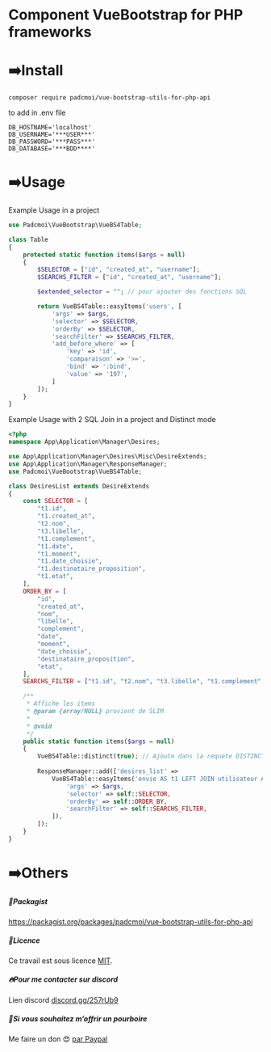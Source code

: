 # Component VueBootstrap for PHP frameworks 


# ➡️Install
```
composer require padcmoi/vue-bootstrap-utils-for-php-api
```

to add in .env file 
```ENV
DB_HOSTNAME='localhost'
DB_USERNAME='***USER***'
DB_PASSWORD='***PASS***'
DB_DATABASE='***BDD****'

```


# ➡️Usage
Example Usage in a project
```PHP
use Padcmoi\VueBootstrap\VueBS4Table;

class Table
{
    protected static function items($args = null)
    {
        $SELECTOR = ["id", "created_at", "username"];
        $SEARCHS_FILTER = ["id", "created_at", "username"];

        $extended_selector = ""; // pour ajouter des fonctions SQL

        return VueBS4Table::easyItems('users', [
            'args' => $args,
            'selector' => $SELECTOR,
            'orderBy' => $SELECTOR,
            'searchFilter' => $SEARCHS_FILTER,
            'add_before_where' => [
                'key' => 'id',
                'comparaison' => '>=',
                'bind' => ':bind',
                'value' => '197',
            ]
        ]);
    }
}
```

Example Usage with 2 SQL Join in a project and Distinct mode
```PHP
<?php
namespace App\Application\Manager\Desires;

use App\Application\Manager\Desires\Misc\DesireExtends;
use App\Application\Manager\ResponseManager;
use Padcmoi\VueBootstrap\VueBS4Table;

class DesiresList extends DesireExtends
{
    const SELECTOR = [
        "t1.id",
        "t1.created_at",
        "t2.nom",
        "t3.libelle",
        "t1.complement",
        "t1.date",
        "t1.moment",
        "t1.date_choisie",
        "t1.destinataire_proposition",
        "t1.etat",
    ],
    ORDER_BY = [
        "id",
        "created_at",
        "nom",
        "libelle",
        "complement",
        "date",
        "moment",
        "date_choisie",
        "destinataire_proposition",
        "etat",
    ],
    SEARCHS_FILTER = ["t1.id", "t2.nom", "t3.libelle", "t1.complement", "t1.date", "t1.date_choisie"];

    /**
     * Affiche les items
     * @param {array/NULL} provient de SLIM
     *
     * @void
     */
    public static function items($args = null)
    {
        VueBS4Table::distinct(true); // Ajoute dans la requete DISTINCT apres SELECT, par défaut désactivé
    
        ResponseManager::add(['desires_list' =>
            VueBS4Table::easyItems('envie AS t1 LEFT JOIN utilisateur AS t2 ON(t1.utilisateur=t2.id) LEFT JOIN activite AS t3 ON(t1.activite=t3.id)', [
                'args' => $args,
                'selector' => self::SELECTOR,
                'orderBy' => self::ORDER_BY,
                'searchFilter' => self::SEARCHS_FILTER,
            ]),
        ]);
    }
}
```

# ➡️Others
##### 🧳Packagist
https://packagist.org/packages/padcmoi/vue-bootstrap-utils-for-php-api

##### 🔖Licence
Ce travail est sous licence [MIT](/LICENSE).

##### 🔥Pour me contacter sur discord
Lien discord [discord.gg/257rUb9](https://discord.gg/257rUb9)

##### 🍺Si vous souhaitez m’offrir un pourboire
Me faire un don 😍 [par Paypal](https://www.paypal.com/paypalme/Julien06100?locale.x=fr_FR)
